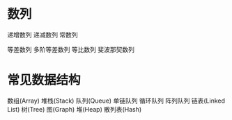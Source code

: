 # 数列

递增数列
递减数列
常数列

等差数列
多阶等差数列
等比数列
斐波那契数列

# 常见数据结构

数组(Array)
堆栈(Stack)
队列(Queue)
    单链队列
    循环队列
    阵列队列
链表(Linked List)
树(Tree)
图(Graph)
堆(Heap)
散列表(Hash)
